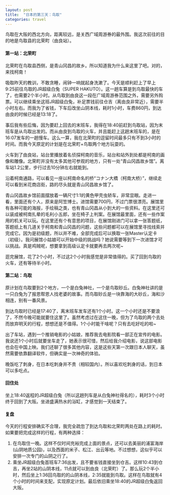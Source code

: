 ```yaml
---
layout: post
title:  "日本的第三天：鸟取"
categories: travel
---
```

鸟取在大阪的西北方向，距离较远，是关西广域周游券的最外围。我这次前往的目的地是鸟取县的北荣町（由良站）。

#### 第一站：北荣町

北荣町在鸟取县西侧，是青山冈昌的故乡。所以知道我为什么来这里了吧。对的，来找柯南！

吸取昨天的教训，不敢贪睡，闹钟一响就起身洗漱了。今天是顺利赶上了早上9:25前往鸟取的JR超级白兔（SUPER HAKUTO）。这一趟车算是到鸟取最快的车了，也需要2个半小时。从鸟取到由良这一段在广域周游券范围之外，需要另外购票。可以继续乘坐这班JR超级白兔，补足票钱前往仓吉（离由良非常近），需要半小时左右。而我为了省钱，下车后改坐山阴本线，耗时1小时，车费860円，到达由良的时候已经是13:18了。

事后我有些后悔，因为要赶上回去的末班车，我得在18:40前赶到鸟取站，因为末班车是从鸟取出发的。而从由良到鸟取的火车，并且能赶上这趟末班车的，是在16:07发车的一趟慢车。这么一算，我在北荣町的逗留时间最多只有不到3小时的时间。而我今天原定的计划是在北荣町+鸟取两个地方玩耍的。

火车到了由良站，站台里播放着名侦探柯南的音乐，站台和站外到处都是柯南的画像和雕像。北荣町并没有太多其他可参观的地方，只有一处“青山冈昌故乡馆”。离车站1.2公里，步行过去10分钟左右就能到。

沿着柯南通路，可以看见一座以柯南命名的桥“コナン大橋（柯南大桥）”，继续走可以看到米花商店街，路的尽头就是青山冈昌故乡馆了。

青山冈昌故乡馆前面摆放着一辆尺寸1:1的黄色甲壳虫轿车，非常显眼。走进一看，里面还有个人，原来是阿笠博士。进馆需要700円，不过门票很漂亮。展馆里有各种可能的海报，手绘稿之类，也有青山冈昌从小到大的一些资料。在这里还可以装成被柯南扎晕的毛利小五郎，坐在椅子上判案。在展馆最里面，还有一些作案用的机关可以玩。在这里还有个有意思的项目，在展馆刚进门可以拿一张答题纸，答题纸上有几道关于柯南和青山冈昌的问题，这些问题都可以在展馆里寻找线索并完成它。因为是初级题，所以并不难，全部完成后可以换取一张Master认定卡（初级）。我问展馆小姑娘可以开始中级的挑战吗？她说需要等到下一次进馆才可以挑战。真是鸡贼呢，想要拿到高级认定卡就要再去两次呢~

逛完展馆，花了2个小时，不过这2个小时我感觉是非常值得的。买了回到鸟取的火车，还有等待半小时。

#### 第二站：鸟取

原计划在鸟取要到2个地方，一个是白兔神社，一个是鸟取砂丘。白兔神社讲的是一只白兔为了报恩帮恩人找老婆的故事。而鸟取砂丘是一块靠海的大砂丘，海和沙相连，别有一番风景。

到达鸟取时已经是17:40了，离末班车发车还有1个小时。这一个小时还是不要浪了，不然今晚可能就要住这里了。虽然考虑过在这住一晚，但为了鸟取的两个去处而放弃明天的行程，想想还是不值得。1个小时能干啥呢？只有去吃好吃的啦~

出了车站，遇到一个推销电影的小姑娘，推荐我去电影院看一部正在宣传的电影。我说还1个小时后就要坐车走了，她表示很可惜，然后给我介绍电影，说这部电影也会在中国上映。我们还聊了很多其他内容，这是这些天第一次跟日本人聊天，虽然需要依靠翻译软件，但确实是一次神奇的体验。

晚饭吃了刺身，在日本吃刺身并不贵（相较国内）。所以喜欢吃刺身的话，到日本可以多吃点。

#### 回住处

坐上18:40返程的JR超级白兔（所以这趟列车是从白兔神社得名的），耗时3个小时终于回到了大阪。坐进盛满热水的浴缸，才感觉到一天结束了。

#### 复盘

今天的行程安排确实不合理，我完全疏忽了到达鸟取和北荣町两处在路上的耗时。如果要把完成这样的行程，有两种选择：

1. 在鸟取住一晚。这样不仅时间充裕完成上面的景点，还可以去美丽的浦富海岸(山阴地质公园)，以及西面的米子、松江、出云等地。不过想想，这似乎可以安排一次专门的山阴之行了。
2. 乘坐JR超级白兔首班车7:36出发，且不要省钱直接坐到仓吉。这样10:43到仓吉，再坐2站的山阴本线，11点就可以到由良（北荣町）了。那么玩2个半小时，然后坐上1:36回鸟取的的山阴本线，2:35就能到鸟取。这样在鸟取就有4个小时的时间来支配，实现原定计划。最后依旧乘坐18:40的JR超级白兔返回大阪。
